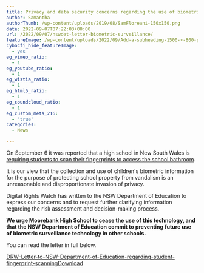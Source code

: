 ```yaml
---
title: Privacy and data security concerns regarding the use of biometric surveillance technology on children at NSW high school
author: Samantha
authorThumb: /wp-content/uploads/2019/08/SamFloreani-150x150.png
date: 2022-09-07T07:22:03+00:00
url: /2022/09/07/nswdet-letter-biometric-surveillance/
featureImage: /wp-content/uploads/2022/09/Add-a-subheading-1500-×-800-px-1.png
cybocfi_hide_featureImage:
  - yes
eg_vimeo_ratio:
  - 1
eg_youtube_ratio:
  - 1
eg_wistia_ratio:
  - 1
eg_html5_ratio:
  - 1
eg_soundcloud_ratio:
  - 1
eg_custom_meta_216:
  - 'true'
categories:
  - News

---
```

On September 6 it was reported that a high school in New South Wales is <a href="https://www.theguardian.com/australia-news/2022/sep/06/sydney-schools-use-of-fingerprint-scanners-in-toilets-an-invasion-of-privacy-expert-says" target="_blank" rel="noreferrer noopener">requiring students to scan their fingerprints to access the school bathroom</a>.

It is our view that the collection and use of children's biometric information for the purpose of protecting school property from vandalism is an unreasonable and disproportionate invasion of privacy.

Digital Rights Watch has written to the NSW Department of Education to express our concerns and to request further clarifying information regarding the risk assessment and decision-making process.

**We urge Moorebank High School to cease the use of this technology, and that the NSW Department of Education commit to preventing future use of biometric surveillance technology in other schools.**

You can read the letter in full below.



<div data-wp-interactive="" class="wp-block-file">
  <a id="wp-block-file--media-0799837c-076c-4238-9b6a-b194b1824f68" href="/wp-content/uploads/2022/09/DRW-Letter-to-NSW-Department-of-Education-regarding-student-fingerprint-scanning.pdf">DRW-Letter-to-NSW-Department-of-Education-regarding-student-fingerprint-scanning</a><a href="/wp-content/uploads/2022/09/DRW-Letter-to-NSW-Department-of-Education-regarding-student-fingerprint-scanning.pdf" class="wp-block-file__button" download aria-describedby="wp-block-file--media-0799837c-076c-4238-9b6a-b194b1824f68">Download</a>
</div>

